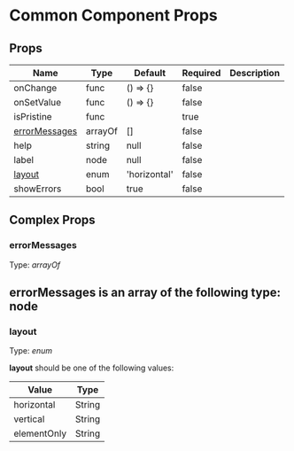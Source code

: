 # Common Component Props

## Props
| Name                                             | Type    | Default      | Required | Description |
| ------------------------------------------------ | ------- | ------------ | -------- | ----------- |
| onChange                                         | func    | () => {}     | false    |             |
| onSetValue                                       | func    | () => {}     | false    |             |
| isPristine                                       | func    |              | true     |             |
| [errorMessages](#markdown-header-error-messages) | arrayOf | []           | false    |             |
| help                                             | string  | null         | false    |             |
| label                                            | node    | null         | false    |             |
| [layout](#markdown-header-layout)                | enum    | 'horizontal' | false    |             |
| showErrors                                       | bool    | true         | false    |             |

## Complex Props

### errorMessages
Type: _arrayOf_

**errorMessages** is an array of the following type:
node
--------------------------------------------------------------------------------

### layout
Type: _enum_

**layout** should be one of the following values:

| Value       | Type   |
| ----------- | ------ |
| horizontal  | String |
| vertical    | String |
| elementOnly | String |
